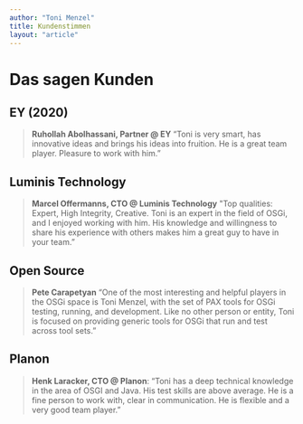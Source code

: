 ```yaml
---
author: "Toni Menzel"
title: Kundenstimmen
layout: "article"
---
```


# Das sagen Kunden

## EY (2020)
> **Ruhollah Abolhassani, Partner @ EY**
“Toni is very smart, has innovative ideas and brings his ideas into fruition. He is a great team player. Pleasure to work with him.”


## Luminis Technology
> **Marcel Offermanns, CTO @ Luminis Technology** "Top qualities: Expert, High Integrity, Creative. Toni is an expert in the field of OSGi, and I enjoyed working with him. His knowledge and willingness to share his experience with others makes him a great guy to have in your team.”


## Open Source
> **Pete Carapetyan** “One of the most interesting and helpful players in the OSGi space is Toni Menzel, with the set of PAX tools for OSGi testing, running, and development. Like no other person or entity, Toni is focused on providing generic tools for OSGi that run and test across tool sets.”

## Planon
> **Henk Laracker, CTO @ Planon**: “Toni has a deep technical knowledge in the area of OSGI and Java. His test skills are above average. He is a fine person to work with, clear in communication. He is flexible and a very good team player.”
